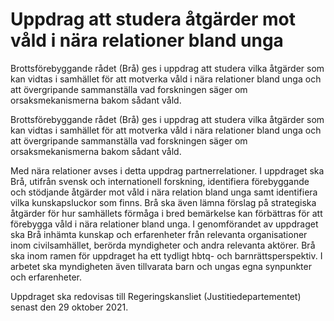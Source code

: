 # Uppdrag att studera åtgärder mot våld i nära relationer bland unga

Brottsförebyggande rådet (Brå) ges i uppdrag att studera vilka åtgärder som kan vidtas i samhället för att motverka våld i nära relationer bland unga och att övergripande sammanställa vad forskningen säger om orsaksmekanismerna bakom sådant våld.

Brottsförebyggande rådet (Brå) ges i uppdrag att studera vilka åtgärder som kan vidtas i samhället för att motverka våld i nära relationer bland unga och att övergripande sammanställa vad forskningen säger om orsaksmekanismerna bakom sådant våld.

Med nära relationer avses i detta uppdrag partnerrelationer. I uppdraget ska Brå, utifrån svensk och internationell forskning, identifiera förebyggande och stödjande åtgärder mot våld i nära relation bland unga samt identifiera vilka kunskapsluckor som finns. Brå ska även lämna förslag på strategiska åtgärder för hur samhällets förmåga i bred bemärkelse kan förbättras för att förebygga våld i nära relationer bland unga. I genomförandet av uppdraget ska Brå inhämta kunskap och erfarenheter från relevanta organisationer inom civilsamhället, berörda myndigheter och andra relevanta aktörer. Brå ska inom ramen för uppdraget ha ett tydligt hbtq- och barnrättsperspektiv. I arbetet ska myndigheten även tillvarata barn och ungas egna synpunkter och erfarenheter.

Uppdraget ska redovisas till Regeringskansliet (Justitiedepartementet) senast den 29 oktober 2021.
